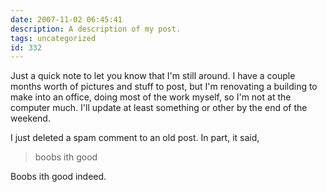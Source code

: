 ```yaml
---
date: 2007-11-02 06:45:41
description: A description of my post.
tags: uncategorized
id: 332
---
```

Just a quick note to let you know that I'm still around.  I have a couple months worth of pictures and stuff to post, but I'm renovating a building to make into an office, doing most of the work myself, so I'm not at the computer much.  I'll update at least something or other by the end of the weekend.

I just deleted a spam comment to an old post.  In part, it said,

<blockquote>boobs ith good</blockquote>

Boobs ith good indeed.